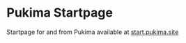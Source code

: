 # Pukima Startpage

Startpage for and from Pukima available at [start.pukima.site](https://start.pukima.site)

